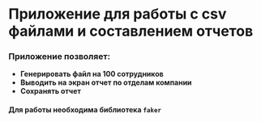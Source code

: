 # Приложение для работы с csv файлами и составлением отчетов

### Приложение позволяет: 
- **Генерировать файл на 100 сотрудников**
- **Выводить на экран отчет по отделам компании**
- **Сохранять отчет**

#### Для работы необходима библиотека `faker`
